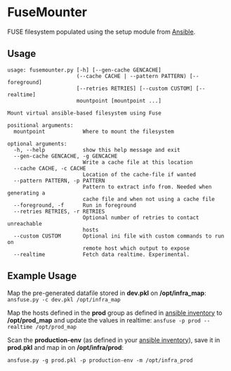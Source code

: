 FuseMounter
=======

FUSE filesystem populated using the setup module from [Ansible].

Usage
-----
```
usage: fusemounter.py [-h] [--gen-cache GENCACHE]
                      (--cache CACHE | --pattern PATTERN) [--foreground]
                      [--retries RETRIES] [--custom CUSTOM] [--realtime]
                      mountpoint [mountpoint ...]

Mount virtual ansible-based filesystem using Fuse

positional arguments:
  mountpoint            Where to mount the filesystem

optional arguments:
  -h, --help            show this help message and exit
  --gen-cache GENCACHE, -g GENCACHE
                        Write a cache file at this location
  --cache CACHE, -c CACHE
                        Location of the cache-file if wanted
  --pattern PATTERN, -p PATTERN
                        Pattern to extract info from. Needed when generating a
                        cache file and when not using a cache file
  --foreground, -f      Run in foreground
  --retries RETRIES, -r RETRIES
                        Optional number of retries to contact unreachable
                        hosts
  --custom CUSTOM       Optional ini file with custom commands to run on
                        remote host which output to expose
  --realtime            Fetch data realtime. Experimental.
```

Example Usage
-----
Map the pre-generated datafile stored in **dev.pkl** on **/opt/infra_map**:
```ansfuse.py -c dev.pkl /opt/infra_map```

Map the hosts defined in the **prod** group as defined in [ansible inventory] to **/opt/prod_map** and update the values in realtime:
```ansfuse -p prod --realtime /opt/prod_map```

Scan the **production-env** (as defined in your [ansible inventory]), save it in **prod.pkl** and map in on **/opt/infra/prod**:

```ansfuse.py -g prod.pkl -p production-env -m /opt/infra_prod```

[Ansible]:http://www.ansible.com/
[ansible inventory]:http://docs.ansible.com/intro_inventory.html
